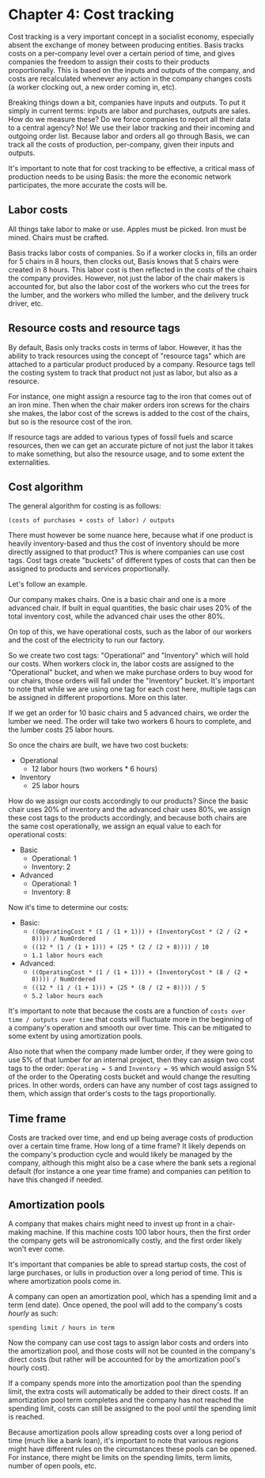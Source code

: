 # Chapter 4: Cost tracking

Cost tracking is a very important concept in a socialist economy, especially absent the exchange of money between producing entities. Basis tracks costs on a per-company level over a certain period of time, and gives companies the freedom to assign their costs to their products proportionally. This is based on the inputs and outputs of the company, and costs are recalculated whenever any action in the company changes costs (a worker clocking out, a new order coming in, etc).

Breaking things down a bit, companies have inputs and outputs. To put it simply in current terms: inputs are labor and purchases, outputs are sales. How do we measure these? Do we force companies to report all their data to a central agency? No! We use their labor tracking and their incoming and outgoing order list. Because labor and orders all go through Basis, we can track all the costs of production, per-company, given their inputs and outputs.

It's important to note that for cost tracking to be effective, a critical mass of production needs to be using Basis: the more the economic network participates, the more accurate the costs will be.

## Labor costs

All things take labor to make or use. Apples must be picked. Iron must be mined. Chairs must be crafted.

Basis tracks labor costs of companies. So if a worker clocks in, fills an order for 5 chairs in 8 hours, then clocks out, Basis knows that 5 chairs were created in 8 hours. This labor cost is then reflected in the costs of the chairs the company provides. However, not just the labor of the chair makers is accounted for, but also the labor cost of the workers who cut the trees for the lumber, and the workers who milled the lumber, and the delivery truck driver, etc.

## Resource costs and resource tags

By default, Basis only tracks costs in terms of labor. However, it has the ability to track resources using the concept of "resource tags" which are attached to a particular product produced by a company. Resource tags tell the costing system to track that product not just as labor, but also as a resource.

For instance, one might assign a resource tag to the iron that comes out of an iron mine. Then when the chair maker orders iron screws for the chairs she makes, the labor cost of the screws is added to the cost of the chairs, but so is the resource cost of the iron.

If resource tags are added to various types of fossil fuels and scarce resources, then we can get an accurate picture of not just the labor it takes to make something, but also the resource usage, and to some extent the externalities.

## Cost algorithm

The general algorithm for costing is as follows:

```
(costs of purchases + costs of labor) / outputs
```

There must however be some nuance here, because what if one product is heavily inventory-based and thus the cost of inventory should be more directly assigned to that product? This is where companies can use cost tags. Cost tags create "buckets" of different types of costs that can then be assigned to products and services proportionally.

Let's follow an example. 

Our company makes chairs. One is a basic chair and one is a more advanced chair. If built in equal quantities, the basic chair uses 20% of the total inventory cost, while the advanced chair uses the other 80%.

On top of this, we have operational costs, such as the labor of our workers and the cost of the electricity to run our factory.

So we create two cost tags: "Operational" and "Inventory" which will hold our costs. When workers clock in, the labor costs are assigned to the "Operational" bucket, and when we make purchase orders to buy wood for our chairs, those orders will fall under the "Inventory" bucket. It's important to note that while we are using one tag for each cost here, multiple tags can be assigned in different proportions. More on this later.

If we get an order for 10 basic chairs and 5 advanced chairs, we order the lumber we need. The order will take two workers 6 hours to complete, and the lumber costs 25 labor hours.

So once the chairs are built, we have two cost buckets:

- Operational
  - 12 labor hours (two workers * 6 hours)
- Inventory 
  - 25 labor hours

How do we assign our costs accordingly to our products? Since the basic chair uses 20% of inventory and the advanced chair uses 80%, we assign these cost tags to the products accordingly, and because both chairs are the same cost operationally, we assign an equal value to each for operational costs:

- Basic
  - Operational: 1
  - Inventory: 2
- Advanced
  - Operational: 1
  - Inventory: 8

Now it's time to determine our costs:

- Basic:
  - `((OperatingCost * (1 / (1 + 1))) + (InventoryCost * (2 / (2 + 8)))) / NumOrdered`
  - `((12 * (1 / (1 + 1))) + (25 * (2 / (2 + 8)))) / 10`
  - `1.1 labor hours each`
- Advanced:
  - `((OperatingCost * (1 / (1 + 1))) + (InventoryCost * (8 / (2 + 8)))) / NumOrdered`
  - `((12 * (1 / (1 + 1))) + (25 * (8 / (2 + 8)))) / 5`
  - `5.2 labor hours each`

It's important to note that because the costs are a function of `costs over time / outputs over time` that costs will fluctuate more in the beginning of a company's operation and smooth our over time. This can be mitigated to some extent by using amortization pools.

Also note that when the company made lumber order, if they were going to use 5% of that lumber for an internal project, then they can assign two cost tags to the order: `Operating = 5` and `Inventory = 95` which would assign 5% of the order to the Operating costs bucket and would change the resulting prices. In other words, orders can have any number of cost tags assigned to them, which assign that order's costs to the tags proportionally.

## Time frame

Costs are tracked over time, and end up being average costs of production over a certain time frame. How long of a time frame? It likely depends on the company's production cycle and would likely be managed by the company, although this might also be a case where the bank sets a regional default (for instance a one year time frame) and companies can petition to have this changed if needed.

## Amortization pools

A company that makes chairs might need to invest up front in a chair-making machine. If this machine costs 100 labor hours, then the first order the company gets will be astronomically costly, and the first order likely won't ever come.

It's important that companies be able to spread startup costs, the cost of large purchases, or lulls in production over a long period of time. This is where amortization pools come in.

A company can open an amortization pool, which has a spending limit and a term (end date). Once opened, the pool will add to the company's costs *hourly* as such:

```
spending limit / hours in term
```

Now the company can use cost tags to assign labor costs and orders into the amortization pool, and those costs will not be counted in the company's direct costs (but rather will be accounted for by the amortization pool's hourly cost).

If a company spends more into the amortization pool than the spending limit, the extra costs will automatically be added to their direct costs. If an amortization pool term completes and the company has not reached the spending limit, costs can still be assigned to the pool until the spending limit is reached.

Because amortization pools allow spreading costs over a long period of time (much like a bank loan), it's important to note that various regions might have different rules on the circumstances these pools can be opened. For instance, there might be limits on the spending limits, term limits, number of open pools, etc.






